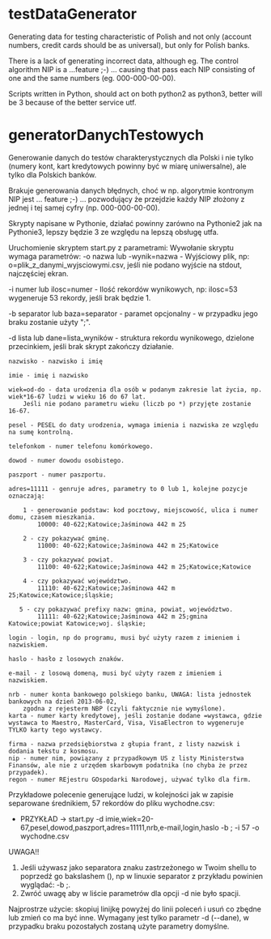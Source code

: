 # testDataGenerator
Generating data for testing characteristic of Polish and not only (account numbers, credit cards should be as universal), but only for Polish banks.

There is a lack of generating incorrect data, although eg. The control algorithm NIP is a ...feature ;-) ... causing that pass each NIP consisting of one and the same numbers (eg. 000-000-00-00).

Scripts written in Python, should act on both python2 as python3, better will be 3 because of the better service utf.

# generatorDanychTestowych
Generowanie danych do testów charakterystycznych dla Polski i nie tylko (numery kont, kart kredytowych powinny być w miarę uniwersalne), ale tylko dla Polskich banków.

Brakuje generowania danych błędnych, choć w np. algorytmie kontronym NIP jest ... feature ;-) ... pozwodujący że przejdzie każdy NIP złożony z jednej i tej samej cyfry (np. 000-000-00-00).

Skrypty napisane w Pythonie, działać powinny zarówno na Pythonie2 jak na Pythonie3, lepszy będzie 3 ze względu na lepszą obsługę utfa.

Uruchomienie skryptem start.py z parametrami:
Wywołanie skryptu wymaga parametrów:
-o nazwa lub -wynik=nazwa - Wyjściowy plik, np: o=plik_z_danymi_wyjsciowymi.csv, jeśli nie podano wyjście na stdout, najczęściej ekran.

-i numer lub ilosc=numer - Ilość rekordów wynikowych, np: ilosc=53 wygeneruje 53 rekordy, jeśli brak będzie 1.

-b separator lub baza=separator - paramet opcjonalny - w przypadku jego braku zostanie użyty ";".

-d lista lub dane=lista_wyników - struktura rekordu wynikowego, dzielone przecinkiem, jeśli brak skrypt zakończy działanie.
    
    nazwisko - nazwisko i imię
    
    imie - imię i nazwisko
    
    wiek=od-do - data urodzenia dla osób w podanym zakresie lat życia, np. wiek*16-67 ludzi w wieku 16 do 67 lat.
        Jeśli nie podano parametru wieku (liczb po *) przyjęte zostanie 16-67.
    
    pesel - PESEL do daty urodzenia, wymaga imienia i nazwiska ze względu na sumę kontrolną.
    
    telefonkom - numer telefonu komórkowego.
    
    dowod - numer dowodu osobistego.
    
    paszport - numer paszportu.
    
    adres=11111 - genruje adres, parametry to 0 lub 1, kolejne pozycje oznaczają:
    
        1 - generowanie podstaw: kod pocztowy, miejscowość, ulica i numer domu, czasem mieszkania.
            10000: 40-622;Katowice;Jaśminowa 442 m 25
            
        2 - czy pokazywać gminę.
            11000: 40-622;Katowice;Jaśminowa 442 m 25;Katowice
            
        3 - czy pokazywać powiat.
            11100: 40-622;Katowice;Jaśminowa 442 m 25;Katowice;Katowice
            
        4 - czy pokazywać województwo.
            11110: 40-622;Katowice;Jaśminowa 442 m 25;Katowice;Katowice;śląskie;
            
       5 - czy pokazywać prefixy nazw: gmina, powiat, województwo.
            11111: 40-622;Katowice;Jaśminowa 442 m 25;gmina Katowice;powiat Katowice;woj. śląskie;
    
    login - login, np do programu, musi być użyty razem z imieniem i nazwiskiem.
    
    haslo - hasło z losowych znaków.
  
    e-mail - z losową domeną, musi być użyty razem z imieniem i nazwiskiem.

    nrb - numer konta bankowego polskiego banku, UWAGA: lista jednostek bankowych na dzień 2013-06-02,
        zgodna z rejesterm NBP (czyli faktycznie nie wymyślone).
    karta - numer karty kredytowej, jeśli zostanie dodane =wystawca, gdzie wystawca to Maestro, MasterCard, Visa, VisaElectron to wygeneruje TYLKO karty tego wystawcy.

    firma - nazwa przedsiębiorstwa z głupia frant, z listy nazwisk i dodania tekstu z kosmosu.
    nip - numer nim, powiązany z przypadkowym US z listy Ministerstwa Finansów, ale nie z urzędem skarbowym podatnika (no chyba że przez przypadek).
    regon - numer REjestru GOspodarki Narodowej, używać tylko dla firm.


Przykładowe polecenie generujące ludzi, w kolejności jak w zapisie separowane średnikiem, 57 rekordów do pliku wychodne.csv:
*   PRZYKŁAD    -> 
start.py -d imie,wiek=20-67,pesel,dowod,paszport,adres=11111,nrb,e-mail,login,haslo -b ; -i 57 -o wychodne.csv

UWAGA!!
1. Jeśli używasz jako separatora znaku zastrzeżonego w Twoim shellu to poprzedź go bakslashem (\), np w linuxie separator z przykładu powinien wyglądać: -b \;.
2. Zwróć uwagę aby w liście parametrów dla opcji -d nie było spacji.

Najprostrze użycie: skopiuj linijkę powyżej do linii poleceń i usuń co zbędne lub zmień co ma być inne.
Wymagany jest tylko parametr -d (--dane), w przypadku braku pozostałych zostaną użyte parametry domyślne.
